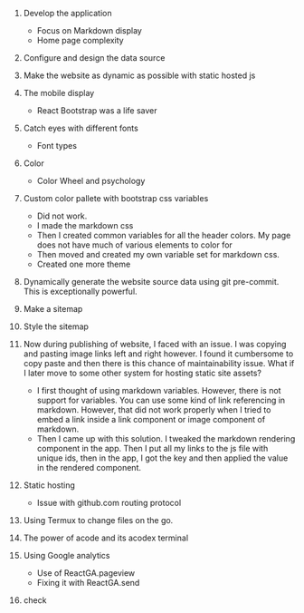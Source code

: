 1. Develop the application
    - Focus on Markdown display
    - Home page complexity
1. Configure and design the data source
1. Make the website as dynamic as possible with static hosted js
1. The mobile display
    - React Bootstrap was a life saver
1. Catch eyes with different fonts
    - Font types
1. Color
    - Color Wheel and psychology 
1. Custom color pallete with bootstrap css variables
    - Did not work.
    - I made the markdown css
    - Then I created common variables for all the header colors. My page does not have much of various elements to color for
    - Then moved and created my own variable set for markdown css. 
    - Created one more theme
1. Dynamically generate the website source data using git pre-commit. This is exceptionally powerful.
1. Make a sitemap
1. Style the sitemap
1. Now during publishing of website, I faced with an issue. I was copying and pasting image links left and right however. I found it cumbersome to copy paste and then there is this chance of maintainability issue. What if I later move to some other system for hosting static site assets?
    - I first thought of using markdown variables. However, there is not support for variables. You can use some kind of link referencing in markdown. However, that did not work properly when I tried to embed a link inside a link component or image component of markdown.
    - Then I came up with this solution. I tweaked the markdown rendering component in the app. Then I put all my links to the js file with unique ids, then in the app, I got the key and then applied the value in the rendered component.
1. Static hosting
    - Issue with github.com routing protocol

1. Using Termux to change files on the go.
1. The power of acode and its acodex terminal
1. Using Google analytics
    - Use of ReactGA.pageview
    - Fixing it with ReactGA.send
1. check